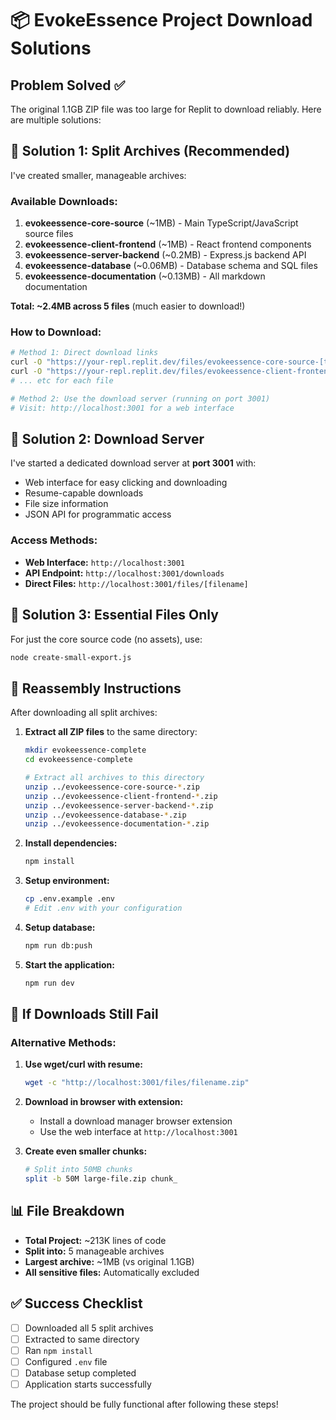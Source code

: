 # 📦 EvokeEssence Project Download Solutions

## Problem Solved ✅
The original 1.1GB ZIP file was too large for Replit to download reliably. Here are multiple solutions:

## 🎯 Solution 1: Split Archives (Recommended)

I've created smaller, manageable archives:

### Available Downloads:
1. **evokeessence-core-source** (~1MB) - Main TypeScript/JavaScript source files
2. **evokeessence-client-frontend** (~1MB) - React frontend components  
3. **evokeessence-server-backend** (~0.2MB) - Express.js backend API
4. **evokeessence-database** (~0.06MB) - Database schema and SQL files
5. **evokeessence-documentation** (~0.13MB) - All markdown documentation

**Total: ~2.4MB across 5 files** (much easier to download!)

### How to Download:
```bash
# Method 1: Direct download links
curl -O "https://your-repl.replit.dev/files/evokeessence-core-source-[timestamp].zip"
curl -O "https://your-repl.replit.dev/files/evokeessence-client-frontend-[timestamp].zip"
# ... etc for each file

# Method 2: Use the download server (running on port 3001)
# Visit: http://localhost:3001 for a web interface
```

## 🎯 Solution 2: Download Server

I've started a dedicated download server at **port 3001** with:
- Web interface for easy clicking and downloading
- Resume-capable downloads
- File size information
- JSON API for programmatic access

### Access Methods:
- **Web Interface:** `http://localhost:3001`
- **API Endpoint:** `http://localhost:3001/downloads`
- **Direct Files:** `http://localhost:3001/files/[filename]`

## 🎯 Solution 3: Essential Files Only

For just the core source code (no assets), use:
```bash
node create-small-export.js
```

## 🔧 Reassembly Instructions

After downloading all split archives:

1. **Extract all ZIP files** to the same directory:
   ```bash
   mkdir evokeessence-complete
   cd evokeessence-complete
   
   # Extract all archives to this directory
   unzip ../evokeessence-core-source-*.zip
   unzip ../evokeessence-client-frontend-*.zip
   unzip ../evokeessence-server-backend-*.zip
   unzip ../evokeessence-database-*.zip
   unzip ../evokeessence-documentation-*.zip
   ```

2. **Install dependencies:**
   ```bash
   npm install
   ```

3. **Setup environment:**
   ```bash
   cp .env.example .env
   # Edit .env with your configuration
   ```

4. **Setup database:**
   ```bash
   npm run db:push
   ```

5. **Start the application:**
   ```bash
   npm run dev
   ```

## 🚨 If Downloads Still Fail

### Alternative Methods:
1. **Use wget/curl with resume:**
   ```bash
   wget -c "http://localhost:3001/files/filename.zip"
   ```

2. **Download in browser with extension:**
   - Install a download manager browser extension
   - Use the web interface at `http://localhost:3001`

3. **Create even smaller chunks:**
   ```bash
   # Split into 50MB chunks
   split -b 50M large-file.zip chunk_
   ```

## 📊 File Breakdown

- **Total Project:** ~213K lines of code
- **Split into:** 5 manageable archives
- **Largest archive:** ~1MB (vs original 1.1GB)
- **All sensitive files:** Automatically excluded

## ✅ Success Checklist

- [ ] Downloaded all 5 split archives
- [ ] Extracted to same directory
- [ ] Ran `npm install`
- [ ] Configured `.env` file
- [ ] Database setup completed
- [ ] Application starts successfully

The project should be fully functional after following these steps!
